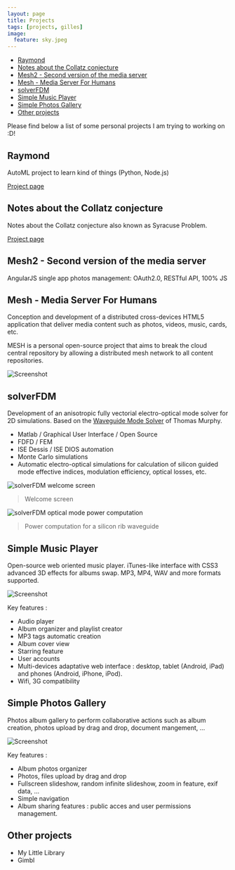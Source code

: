```yaml
---
layout: page
title: Projects
tags: [projects, gilles]
image:
  feature: sky.jpeg
---
```


<!-- TOC depthFrom:2 -->

- [Raymond](#raymond)
- [Notes about the Collatz conjecture](#notes-about-the-collatz-conjecture)
- [Mesh2 - Second version of the media server](#mesh2---second-version-of-the-media-server)
- [Mesh - Media Server For Humans](#mesh---media-server-for-humans)
- [solverFDM](#solverfdm)
- [Simple Music Player](#simple-music-player)
- [Simple Photos Gallery](#simple-photos-gallery)
- [Other projects](#other-projects)

<!-- /TOC -->

Please find below a list of some personal projects I am trying to working on :D!

## Raymond

AutoML project to learn kind of things (Python, Node.js)

[Project page](./raymond-machine-learning-project)

## Notes about the Collatz conjecture

Notes about the Collatz conjecture also known as Syracuse Problem.

[Project page](./collatz-conjecture)

## Mesh2 - Second version of the media server

AngularJS single app photos management: OAuth2.0, RESTful API, 100% JS

## Mesh - Media Server For Humans

Conception and development of a distributed cross-devices HTML5 application that deliver media content such as photos, videos, music, cards, etc.

MESH is a personal open-source project that aims to break the cloud central repository by allowing a distributed mesh network to all content repositories.

![Screenshot](https://camo.githubusercontent.com/3a859f5798ffa0fd3f86404bd09c4217826ab0eb/68747470733a2f2f7261772e6769746875622e636f6d2f62696c6c6f752d66722f6d656469612d6d616e616765722f6d61737465722f7765622f696d616765732f70726573656e746174696f6e2e706e67)

## solverFDM

Development of an anisotropic fully vectorial electro-optical mode solver for 2D simulations. Based on the [Waveguide Mode Solver](http://www.mathworks.com/matlabcentral/fileexchange/12734-waveguide-mode-solver) of Thomas Murphy.

- Matlab / Graphical User Interface / Open Source
- FDFD / FEM
- ISE Dessis / ISE DIOS automation
- Monte Carlo simulations
- Automatic electro-optical simulations for calculation of silicon guided mode effective indices, modulation efficiency, optical losses, etc.

![solverFDM welcome screen](https://lh3.googleusercontent.com/cnN6Cc_x-B3d7DECpD0hjpqzkhurlatNQ1EUsdGpv1YwfHwetdMR6cAG-4Lb-C33LHy8=w1366-h768-rw-no)

> Welcome screen

![solverFDM optical mode power computation](https://lh3.googleusercontent.com/Zf47xUIEJ4rKFnhGe4w8Rj2vI8FUqfXfwTt3Ty33--w_zuvonwqfXET8FCNKrilfnNgA=w1366-h768-rw-no)

> Power computation for a silicon rib waveguide

## Simple Music Player

Open-source web oriented music player. iTunes-like interface with CSS3 advanced 3D effects for albums swap. MP3, MP4, WAV and more formats supported.

![Screenshot](https://lh3.googleusercontent.com/jFTqUcT0p6MsevlqUFwNt-LEFOactrm5XntdUN4Gjrzd0Ut3wvaP31t9gmVx-zqhysAOCgYkhJSFE5DHrw=w1920-h1080-rw-no)

Key features :
- Audio player
- Album organizer and playlist creator
- MP3 tags automatic creation
- Album cover view
- Starring feature
- User accounts
- Multi-devices adaptative web interface : desktop, tablet (Android, iPad) and phones (Android, iPhone, iPod).
- Wifi, 3G compatibility

## Simple Photos Gallery

Photos album gallery to perform collaborative actions such as album creation, photos upload by drag and drop, document mangement, ...

![Screenshot](https://lh3.googleusercontent.com/hzE2QDaR5KnhkSsxDDt50vr5GUJNvr1_vod_T3ccZsNp1rotVRPq-6CT-lgjleNXtXymUJFWhfC5vi06LA=w1920-h1080-rw-no)

Key features :
- Album photos organizer
- Photos, files upload by drag and drop
- Fullscreen slideshow, random infinite slideshow, zoom in feature, exif data, ...
- Simple navigation
- Album sharing features : public acces and user permissions management.

## Other projects

- My Little Library
- Gimbl
<!--stackedit_data:
eyJoaXN0b3J5IjpbMTAyNTk0NjI0MV19
-->
